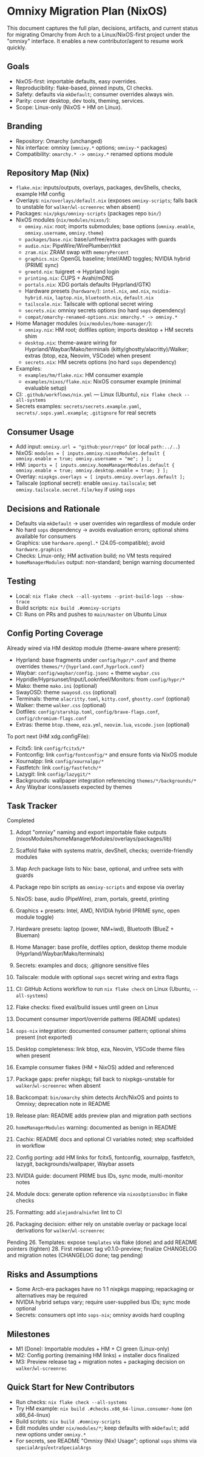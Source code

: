 # Omnixy Migration Plan (NixOS)

This document captures the full plan, decisions, artifacts, and current status for migrating Omarchy from Arch to a Linux/NixOS-first project under the "omnixy" interface. It enables a new contributor/agent to resume work quickly.

## Goals
- NixOS-first: importable defaults, easy overrides.
- Reproducibility: flake-based, pinned inputs, CI checks.
- Safety: defaults via `mkDefault`; consumer overrides always win.
- Parity: cover desktop, dev tools, theming, services.
- Scope: Linux-only (NixOS + HM on Linux).

## Branding
- Repository: Omarchy (unchanged)
- Nix interface: omnixy (`omnixy.*` options; `omnixy-*` packages)
- Compatibility: `omarchy.* -> omnixy.*` renamed options module

## Repository Map (Nix)
- `flake.nix`: inputs/outputs, overlays, packages, devShells, checks, example HM config
- Overlays: `nix/overlays/default.nix` (exposes `omnixy-scripts`; falls back to unstable for `walker`/`wl-screenrec` when absent)
- Packages: `nix/pkgs/omnixy-scripts` (packages repo `bin/`)
- NixOS modules (`nix/modules/nixos/`):
  - `omnixy.nix`: root; imports submodules; base options (`omnixy.enable`, `omnixy.username`, `omnixy.theme`)
  - `packages/base.nix`: base/unfree/extra packages with guards
  - `audio.nix`: PipeWire/WirePlumber/rtkit
  - `zram.nix`: ZRAM swap with `memoryPercent`
  - `graphics.nix`: OpenGL baseline; Intel/AMD toggles; NVIDIA hybrid (PRIME sync)
  - `greetd.nix`: tuigreet → Hyprland login
  - `printing.nix`: CUPS + Avahi/mDNS
  - `portals.nix`: XDG portals defaults (Hyprland/GTK)
  - Hardware presets (`hardware/`): `intel.nix`, `amd.nix`, `nvidia-hybrid.nix`, `laptop.nix`, `bluetooth.nix`, `default.nix`
  - `tailscale.nix`: Tailscale with optional secret wiring
  - `secrets.nix`: omnixy secrets options (no hard `sops` dependency)
  - `compat/omarchy-renamed-options.nix`: `omarchy.* -> omnixy.*`
- Home Manager modules (`nix/modules/home-manager/`):
  - `omnixy.nix`: HM root; dotfiles option; imports desktop + HM secrets shim
  - `desktop.nix`: theme-aware wiring for Hyprland/Waybar/Mako/terminals (kitty/ghostty/alacritty)/Walker; extras (btop, eza, Neovim, VSCode) when present
  - `secrets.nix`: HM secrets options (no hard `sops` dependency)
- Examples:
  - `examples/hm/flake.nix`: HM consumer example
  - `examples/nixos/flake.nix`: NixOS consumer example (minimal evaluable setup)
- CI: `.github/workflows/nix.yml` — Linux (Ubuntu), `nix flake check --all-systems`
- Secrets examples: `secrets/secrets.example.yaml`, `secrets/.sops.yaml.example`; `.gitignore` for real secrets

## Consumer Usage
- Add input: `omnixy.url = "github:your/repo"` (or local `path:../..`)
- NixOS: `modules = [ inputs.omnixy.nixosModules.default { omnixy.enable = true; omnixy.username = "me"; } ];`
- HM: `imports = [ inputs.omnixy.homeManagerModules.default { omnixy.enable = true; omnixy.desktop.enable = true; } ];`
- Overlay: `nixpkgs.overlays = [ inputs.omnixy.overlays.default ];`
- Tailscale (optional secret): enable `omnixy.tailscale`; set `omnixy.tailscale.secret.file/key` if using `sops`

## Decisions and Rationale
- Defaults via `mkDefault` → user overrides win regardless of module order
- No hard `sops` dependency → avoids evaluation errors; optional shims available for consumers
- Graphics: use `hardware.opengl.*` (24.05-compatible); avoid `hardware.graphics`
- Checks: Linux-only; HM activation build; no VM tests required
- `homeManagerModules` output: non-standard; benign warning documented

## Testing
- Local: `nix flake check --all-systems --print-build-logs --show-trace`
- Build scripts: `nix build .#omnixy-scripts`
- CI: Runs on PRs and pushes to `main/master` on Ubuntu Linux

## Config Porting Coverage
Already wired via HM desktop module (theme-aware where present):
- Hyprland: base fragments under `config/hypr/*.conf` and theme overrides `themes/*/{hyprland.conf,hyprlock.conf}`
- Waybar: `config/waybar/config.jsonc` + theme `waybar.css`
- Hypridle/Hyprsunset/Input/Looknfeel/Monitors: from `config/hypr/*`
- Mako: theme `mako.ini` (optional)
- SwayOSD: theme `swayosd.css` (optional)
- Terminals: theme `alacritty.toml`, `kitty.conf`, `ghostty.conf` (optional)
- Walker: theme `walker.css` (optional)
- Dotfiles: `config/starship.toml`, `config/brave-flags.conf`, `config/chromium-flags.conf`
- Extras: theme `btop.theme`, `eza.yml`, `neovim.lua`, `vscode.json` (optional)

To port next (HM xdg.configFile):
- Fcitx5: link `config/fcitx5/*`
- Fontconfig: link `config/fontconfig/*` and ensure fonts via NixOS module
- Xournalpp: link `config/xournalpp/*`
- Fastfetch: link `config/fastfetch/*`
- Lazygit: link `config/lazygit/*`
- Backgrounds: wallpaper integration referencing `themes/*/backgrounds/*`
- Any Waybar icons/assets expected by themes

## Task Tracker

Completed
1. Adopt "omnixy" naming and export importable flake outputs (nixosModules/homeManagerModules/overlays/packages/lib)
2. Scaffold flake with systems matrix, devShell, checks; override-friendly modules
3. Map Arch package lists to Nix: base, optional, and unfree sets with guards
4. Package repo bin scripts as `omnixy-scripts` and expose via overlay
5. NixOS: base, audio (PipeWire), zram, portals, greetd, printing
6. Graphics + presets: Intel, AMD, NVIDIA hybrid (PRIME sync, open module toggle)
7. Hardware presets: laptop (power, NM+iwd), Bluetooth (BlueZ + Blueman)
8. Home Manager: base profile, dotfiles option, desktop theme module (Hyprland/Waybar/Mako/terminals)
9. Secrets: examples and docs; .gitignore sensitive files
10. Tailscale: module with optional `sops` secret wiring and extra flags
11. CI: GitHub Actions workflow to run `nix flake check` on Linux (Ubuntu, `--all-systems`)
12. Flake checks: fixed eval/build issues until green on Linux
13. Document consumer import/override patterns (README updates)
14. `sops-nix` integration: documented consumer pattern; optional shims present (not exported)
15. Desktop completeness: link btop, eza, Neovim, VSCode theme files when present
16. Example consumer flakes (HM + NixOS) added and referenced
17. Package gaps: prefer nixpkgs; fall back to nixpkgs-unstable for `walker`/`wl-screenrec` when absent
18. Backcompat: `bin/omarchy` shim detects Arch/NixOS and points to Omnixy; deprecation note in README
19. Release plan: README adds preview plan and migration path sections
20. `homeManagerModules` warning: documented as benign in README
21. Cachix: README docs and optional CI variables noted; step scaffolded in workflow

22. Config porting: add HM links for fcitx5, fontconfig, xournalpp, fastfetch, lazygit, backgrounds/wallpaper, Waybar assets
23. NVIDIA guide: document PRIME bus IDs, sync mode, multi-monitor notes
24. Module docs: generate option reference via `nixosOptionsDoc` in flake checks
25. Formatting: add `alejandra`/`nixfmt` lint to CI
27. Packaging decision: either rely on unstable overlay or package local derivations for `walker`/`wl-screenrec`

Pending
26. Templates: expose `templates` via flake (done) and add README pointers (tighten)
28. First release: tag v0.1.0-preview; finalize CHANGELOG and migration notes (CHANGELOG done; tag pending)

## Risks and Assumptions
- Some Arch-era packages have no 1:1 nixpkgs mapping; repackaging or alternatives may be required
- NVIDIA hybrid setups vary; require user-supplied bus IDs; sync mode optional
- Secrets: consumers opt into `sops-nix`; omnixy avoids hard coupling

## Milestones
- M1 (Done): Importable modules + HM + CI green (Linux-only)
- M2: Config porting (remaining HM links) + installer docs finalized
- M3: Preview release tag + migration notes + packaging decision on `walker`/`wl-screenrec`

## Quick Start for New Contributors
- Run checks: `nix flake check --all-systems`
- Try HM example: `nix build .#checks.x86_64-linux.consumer-home` (on x86_64-linux)
- Build scripts: `nix build .#omnixy-scripts`
- Edit modules under `nix/modules/*`; keep defaults with `mkDefault`; add new options under `omnixy.*`
- For secrets, see README "Omnixy (Nix) Usage"; optional `sops` shims via `specialArgs`/`extraSpecialArgs`
